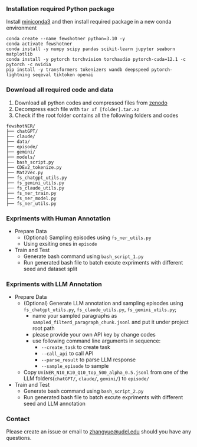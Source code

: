 ### Installation required Python package
Install [miniconda3](https://repo.anaconda.com/miniconda/Miniconda3-latest-Linux-x86_64.sh) and then install required package in a new conda environment
```
conda create --name fewshotner python=3.10 -y
conda activate fewshotner
conda install -y numpy scipy pandas scikit-learn jupyter seaborn matplotlib
conda install -y pytorch torchvision torchaudio pytorch-cuda=12.1 -c pytorch -c nvidia
pip install -y transformers tokenizers wandb deepspeed pytorch-lightning seqeval tiktoken openai
```

### Download all required code and data
1. Download all python codes and compressed files from [zenodo](https://zenodo.org/record/sadasd)
2. Decompress each file with `tar xf [folder].tar.xz`
3. Check if the root folder contains all the following folders and codes
```
fewshotNER/
├── chatGPT/
├── claude/
├── data/
├── episode/
├── gemini/
├── models/
├── bash_script.py
├── CDEv2_tokenize.py
├── Mat2Vec.py
├── fs_chatgpt_utils.py
├── fs_gemini_utils.py
├── fs_claude_utils.py
├── fs_ner_train.py
├── fs_ner_model.py
├── fs_ner_utils.py
``` 

### Expriments with Human Annotation
- Prepare Data
    - (Optional) Sampling episodes using `fs_ner_utils.py`
    - Using exsiting ones in `episode`
- Train and Test
    - Generate bash command using `bash_script_1.py`
    - Run generated bash file to batch excute expriments with different seed and dataset split

### Expriments with LLM Annotation
- Prepare Data
    - (Optional) Generate LLM annotation and sampling episodes using `fs_chatgpt_utils.py`, `fs_claude_utils.py`, `fs_gemini_utils.py`; 
        - name your sampled paragraphs as `sampled_filterd_paragraph_chunk.jsonl` and put it under project root path
        - please provide your own API key by change codes
        - use following command line arguments in sequence:
            - `--create_task` to create task
            - `--call_api` to call API
            - `--parse_result` to parse LLM response
            - `--sample_episode` to sample
    - Copy `UniNER_N10_K10_Q10_top_500_alpha_0.5.jsonl` from one of the LLM folders(`chatGPT/`, `claude/`, `gemini/`) to `episode/`
- Train and Test
    - Generate bash command using `bash_script_2.py`
    - Run generated bash file to batch excute expriments with different seed and LLM annotation

### Contact
Please create an issue or email to [zhangyue@udel.edu](mailto:zhangyue@udel.edu) should you have any questions.